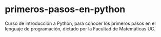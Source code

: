 # primeros-pasos-en-python
Curso de introducción a Python, para conocer los primeros pasos en el lenguaje de programación, dictado por la Facultad de Matemáticas UC.
